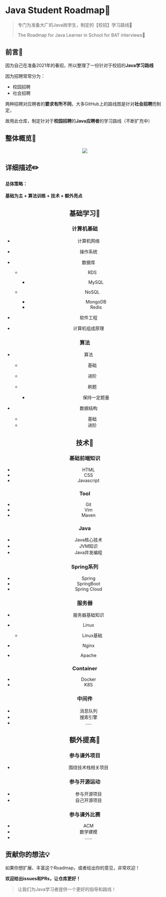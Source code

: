 # Java Student Roadmap🚗
> 专门为准备大厂的Java岗学生，制定的【校招】学习路线🚗
>
> The Roadmap for Java Learner in School for  BAT interviews🚗

## 前言💬

因为自己在准备2021年的春招，所以整理了一份针对于校招的**Java学习路线**

因为招聘常常分为：

+ 校园招聘
+ 社会招聘

两种招聘对应聘者的**要求有所不同**，大多GitHub上的路线图是针对**社会招聘**而制定，

故用此仓库，制定针对于**校园招聘**的**Java应聘者**的学习路线（不断扩充中）

## 整体概览👀



<div align="center">
  <img src="http://picreso.oss-cn-beijing.aliyuncs.com/roadmaps.png">
</div>

## 详细描述✏️

#### 总体策略：

**基础为主 + 算法训练 + 技术 + 额外亮点**

<div align="center">

## 基础学习🌲

### 计算机基础

- 计算机网络
- 操作系统
- 数据库

  - RDS

    - MySQL

  - NoSQL

    - MongoDB
    - Redis

- 软件工程
- 计算机组成原理

### 算法

- 算法

  - 基础
  - 进阶
  - 刷题

    - 保持一定题量

- 数据结构

  - 基础
  - 进阶

## 技术🌲

### 基础前端知识

- HTML
- CSS
- Javascript

### Tool

- Git
- Vim
- Maven

### Java

- Java核心技术
- JVM知识
- Java并发编程

### Spring系列

- Spring
- SpringBoot
- Spring Cloud

### 服务器

- 服务器基础知识
- Linux

  - Linux基础

- Nginx
- Apache

### Container

- Docker
- K8S

### 中间件

- 消息队列
- 搜索引擎
- .....

## 额外提高🎄

### 参与课外项目

- 围绕技术栈相关项目

### 参与开源运动

- 参与开源项目
- 自己开源项目

### 参与课外比赛

- ACM
- 数学建模
- ......

</div>

## 贡献你的想法💡

如果你想扩展、丰富这个Roadmap，或者给出你的意见，非常欢迎！

**欢迎给出issues和PRs，让仓库更好！**

> 让我们为Java学习者提供一个更好的指导和路线！